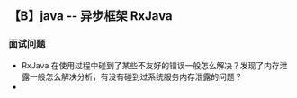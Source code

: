 ## 【B】java -- 异步框架 RxJava



### 面试问题

- RxJava 在使用过程中碰到了某些不友好的错误一般怎么解决？发现了内存泄露一般怎么解决分析，有没有碰到过系统服务内存泄露的问题？
- 

